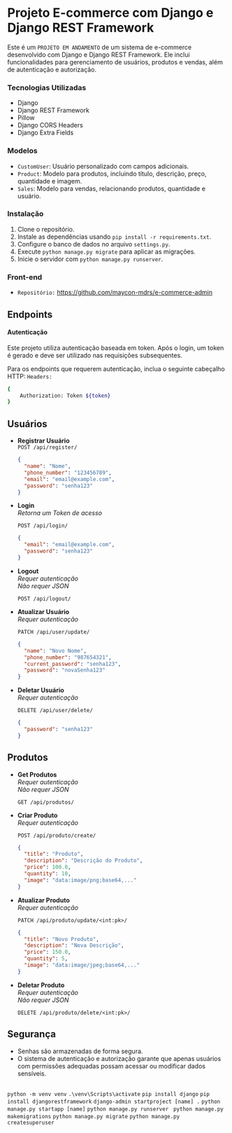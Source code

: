 # Projeto E-commerce com Django e Django REST Framework

Este é um `PROJETO EM ANDAMENTO` de um sistema de e-commerce desenvolvido com Django e Django REST Framework. Ele inclui funcionalidades para gerenciamento de usuários, produtos e vendas, além de autenticação e autorização.

### Tecnologias Utilizadas

- Django
- Django REST Framework
- Pillow
- Django CORS Headers
- Django Extra Fields

### Modelos

- `CustomUser`: Usuário personalizado com campos adicionais.
- `Product`: Modelo para produtos, incluindo título, descrição, preço, quantidade e imagem.
- `Sales`: Modelo para vendas, relacionando produtos, quantidade e usuário.

### Instalação

1. Clone o repositório.
2. Instale as dependências usando `pip install -r requirements.txt`.
3. Configure o banco de dados no arquivo `settings.py`.
4. Execute `python manage.py migrate` para aplicar as migrações.
5. Inicie o servidor com `python manage.py runserver`.

### Front-end
- `Repositório:` https://github.com/maycon-mdrs/e-commerce-admin 

## Endpoints

#### Autenticação

Este projeto utiliza autenticação baseada em token. Após o login, um token é gerado e deve ser utilizado nas requisições subsequentes.

Para os endpoints que requerem autenticação, inclua o seguinte cabeçalho HTTP:
`Headers:`
```bash
{
    Authorization: Token ${token}
}
```


## Usuários

- **Registrar Usuário**  
  `POST /api/register/`  
  ```json
  {
    "name": "Nome",
    "phone_number": "123456789",
    "email": "email@example.com",
    "password": "senha123"
  }
  ```

- **Login**  
  *Retorna um Token de acesso*  
  
  `POST /api/login/`  
  ```json
  {
    "email": "email@example.com",
    "password": "senha123"
  }
  ```

- **Logout**  
  *Requer autenticação*  
  *Não requer JSON* 
  
  `POST /api/logout/`  

- **Atualizar Usuário**  
  *Requer autenticação* 

  `PATCH /api/user/update/`  
  ```json
  {
    "name": "Novo Nome",
    "phone_number": "987654321",
    "current_password": "senha123",
    "password": "novaSenha123"
  }
  ```

- **Deletar Usuário**  
  *Requer autenticação* 

  `DELETE /api/user/delete/`  
  ```json
  {
    "password": "senha123"
  }
  ```


## Produtos

- **Get Produtos**  
  *Requer autenticação*  
  *Não requer JSON* 
  
  `GET /api/produtos/`  

- **Criar Produto**  
  *Requer autenticação*  
  
  `POST /api/produto/create/`  
  ```json
  {
    "title": "Produto",
    "description": "Descrição do Produto",
    "price": 100.0,
    "quantity": 10,
    "image": "data:image/png;base64,..."
  }
  ```

- **Atualizar Produto**  
  *Requer autenticação* 

  `PATCH /api/produto/update/<int:pk>/`  
  ```json
  {
    "title": "Novo Produto",
    "description": "Nova Descrição",
    "price": 150.0,
    "quantity": 5,
    "image": "data:image/jpeg;base64,..."
  }
  ```

- **Deletar Produto**  
  *Requer autenticação*  
  *Não requer JSON* 
  
  `DELETE /api/produto/delete/<int:pk>/`  


## Segurança
- Senhas são armazenadas de forma segura.
- O sistema de autenticação e autorização garante que apenas usuários com permissões adequadas possam acessar ou modificar dados sensíveis.

##

``` python -m venv venv ```
``` .\venv\Scripts\activate ```
``` pip install django ```
``` pip install djangorestframework ```
``` django-admin startproject [name] . ```
``` python manage.py startapp [name] ```
``` python manage.py runserver  ```
``` python manage.py makemigrations ```
``` python manage.py migrate ```
``` python manage.py createsuperuser ```